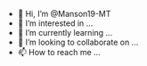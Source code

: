 - 👋 Hi, I’m @Manson19-MT
- 👀 I’m interested in ...
- 🌱 I’m currently learning ...
- 💞️ I’m looking to collaborate on ...
- 📫 How to reach me ...

<!---
Manson19-MT/Manson19-MT is a ✨ special ✨ repository because its `README.md` (this file) appears on your GitHub profile.
You can click the Preview link to take a look at your changes.
--->
